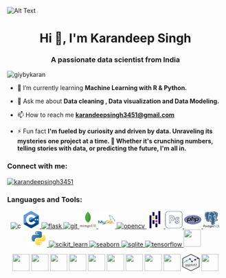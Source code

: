 ![Alt Text](https://res.cloudinary.com/practicaldev/image/fetch/s--ES7ZxtOz--/c_limit%2Cf_auto%2Cfl_progressive%2Cq_66%2Cw_800/https://www.mjvinnovation.com/wp-content/uploads/2021/07/Etapas-do-Data-Science-para-aplicar-na-sua-empresa.gif)
<h1 align="center">Hi 👋, I'm Karandeep Singh</h1>
<h3 align="center">A passionate data scientist from India</h3>

<p align="left"> <img src="https://komarev.com/ghpvc/?username=giybykaran&label=Profile%20views&color=0e75b6&style=flat" alt="giybykaran" /> </p>

- 🌱 I’m currently learning **Machine Learning with R & Python.**

- 💬 Ask me about **Data cleaning , Data visualization and Data Modeling.**

- 📫 How to reach me **karandeepsingh3451@gmail.com**

- ⚡ Fun fact **I'm fueled by curiosity and driven by data. Unraveling its mysteries one project at a time. 🚀 Whether it's crunching numbers, telling stories with data, or predicting the future, I'm all in.**

<h3 align="left">Connect with me:</h3>
<p align="left">
<a href="https://linkedin.com/in/karandeepsingh3451" target="blank"><img align="center" src="https://raw.githubusercontent.com/rahuldkjain/github-profile-readme-generator/master/src/images/icons/Social/linked-in-alt.svg" alt="karandeepsingh3451" height="30" width="40" /></a>
 
</p>

<h3 align="left">Languages and Tools:</h3>
<p align="center">  
<img src="https://cdn.jsdelivr.net/gh/devicons/devicon@latest/icons/numpy/numpy-original.svg" alt="c" width="40" height="40"/>      
<a href="https://www.w3schools.com/cpp/" target="_blank" rel="noreferrer"> <img src="https://raw.githubusercontent.com/devicons/devicon/master/icons/cplusplus/cplusplus-original.svg" alt="cplusplus" width="40" height="40"/> </a> <a href="https://flask.palletsprojects.com/" target="_blank" rel="noreferrer"> <img src="https://www.vectorlogo.zone/logos/pocoo_flask/pocoo_flask-icon.svg" alt="flask" width="40" height="40"/> </a> <a href="https://git-scm.com/" target="_blank" rel="noreferrer"> <img src="https://www.vectorlogo.zone/logos/git-scm/git-scm-icon.svg" alt="git" width="40" height="40"/> </a> <a href="https://www.mongodb.com/" target="_blank" rel="noreferrer"> <img src="https://raw.githubusercontent.com/devicons/devicon/master/icons/mongodb/mongodb-original-wordmark.svg" alt="mongodb" width="40" height="40"/> </a> <a href="https://www.microsoft.com/en-us/sql-server" target="_blank" rel="noreferrer"></a> <a href="https://www.mysql.com/" target="_blank" rel="noreferrer"> <img src="https://raw.githubusercontent.com/devicons/devicon/master/icons/mysql/mysql-original-wordmark.svg" alt="mysql" width="40" height="40"/> </a> <a href="https://opencv.org/" target="_blank" rel="noreferrer"> <img src="https://www.vectorlogo.zone/logos/opencv/opencv-icon.svg" alt="opencv" width="40" height="40"/> </a> <a href="https://pandas.pydata.org/" target="_blank" rel="noreferrer"> <img src="https://raw.githubusercontent.com/devicons/devicon/2ae2a900d2f041da66e950e4d48052658d850630/icons/pandas/pandas-original.svg" alt="pandas" width="40" height="40"/> </a> <a href="https://www.photoshop.com/en" target="_blank" rel="noreferrer"> <img src="https://raw.githubusercontent.com/devicons/devicon/master/icons/photoshop/photoshop-line.svg" alt="photoshop" width="40" height="40"/> </a> <a href="https://www.php.net" target="_blank" rel="noreferrer"> <img src="https://raw.githubusercontent.com/devicons/devicon/master/icons/php/php-original.svg" alt="php" width="40" height="40"/> </a> <a href="https://www.postgresql.org" target="_blank" rel="noreferrer"> <img src="https://raw.githubusercontent.com/devicons/devicon/master/icons/postgresql/postgresql-original-wordmark.svg" alt="postgresql" width="40" height="40"/> </a> <a href="https://www.python.org" target="_blank" rel="noreferrer"> <img src="https://raw.githubusercontent.com/devicons/devicon/master/icons/python/python-original.svg" alt="python" width="40" height="40"/> </a> <a href="https://scikit-learn.org/" target="_blank" rel="noreferrer"> <img src="https://upload.wikimedia.org/wikipedia/commons/0/05/Scikit_learn_logo_small.svg" alt="scikit_learn" width="40" height="40"/> </a> <a href="https://seaborn.pydata.org/" target="_blank" rel="noreferrer"> <img src="https://seaborn.pydata.org/_images/logo-mark-lightbg.svg" alt="seaborn" width="40" height="40"/> </a> <a href="https://www.sqlite.org/" target="_blank" rel="noreferrer"> <img src="https://www.vectorlogo.zone/logos/sqlite/sqlite-icon.svg" alt="sqlite" width="40" height="40"/> </a> <a href="https://www.tensorflow.org" target="_blank" rel="noreferrer"> <img src="https://www.vectorlogo.zone/logos/tensorflow/tensorflow-icon.svg" alt="tensorflow" width="40" height="40"/> </a> 
<img src="https://cdn.jsdelivr.net/gh/devicons/devicon@latest/icons/matplotlib/matplotlib-original-wordmark.svg" width="40" height="40"/>
 </p>
 <p align = "center" > 
<img src="https://cdn.jsdelivr.net/gh/devicons/devicon@latest/icons/r/r-original.svg" width="40" height="40" />
<img src="https://cdn.jsdelivr.net/gh/devicons/devicon@latest/icons/plotly/plotly-original.svg" width="40" height="40" />
<img src="https://cdn.jsdelivr.net/gh/devicons/devicon@latest/icons/jupyter/jupyter-original.svg" width="40" height="40"/>
<img src="https://cdn.jsdelivr.net/gh/devicons/devicon@latest/icons/pytorch/pytorch-original.svg"  width="40" height="40"/>
<img src="https://cdn.jsdelivr.net/gh/devicons/devicon@latest/icons/kaggle/kaggle-original-wordmark.svg" width="40" height="40"/>
<img src="https://cdn.jsdelivr.net/gh/devicons/devicon@latest/icons/apachespark/apachespark-original-wordmark.svg" width="40" height="40"/>
<img src="https://cdn.jsdelivr.net/gh/devicons/devicon@latest/icons/keras/keras-original.svg" width="40" height="40"/>
<img src="https://dplyr.tidyverse.org/logo.png" width="40" height="40" />
<img src="https://rstudio.github.io/cheatsheets/html/images/logo-tidyr.png" width="40" height="40" />
<img src="https://raw.githubusercontent.com/rstudio/hex-stickers/master/PNG/ggplot2.png" width="40" height="40" />
<img src="https://rstudio.github.io/cheatsheets/html/images/logo-lubridate.png" width="40" height="40" />


          
          
          
          

          

         
          
 </p>

